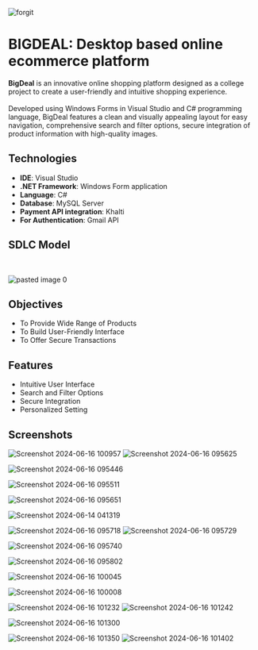 ![forgit](https://github.com/sanjeevRae/wfdbig_v1/assets/153409046/3980f8e0-7909-4b11-9f73-09d18d134cf6)
# BIGDEAL: Desktop based online ecommerce platform
**BigDeal**  is an innovative online shopping platform designed as a college project to create a user-friendly and intuitive shopping experience.<br><br>
Developed using Windows Forms in Visual Studio and C# programming language, BigDeal features a clean and visually appealing layout for easy navigation, comprehensive search and filter options, secure integration of product information with high-quality images.<br> 

## Technologies
  - **IDE**: Visual Studio
  - **.NET Framework**: Windows Form application
  - **Language**: C#
  - **Database**: MySQL Server
  - **Payment API integration**: Khalti
  - **For Authentication**: Gmail API

## SDLC Model
<br>

![pasted image 0](https://github.com/sanjeevRae/wfdbig_v1/assets/153409046/95e72e59-c74a-4d64-b7b5-cbc20f17b1ed)
<br>

## Objectives

- To Provide Wide Range of Products
- To Build User-Friendly Interface
- To Offer Secure Transactions

## Features
- Intuitive User Interface
- Search and Filter Options
- Secure Integration
- Personalized Setting
  
## Screenshots

![Screenshot 2024-06-16 100957](https://github.com/sanjeevRae/wfdbig_v1/assets/153409046/9a8dbe0e-ac59-442a-b9fd-4462ac73ee49)
![Screenshot 2024-06-16 095625](https://github.com/sanjeevRae/wfdbig_v1/assets/153409046/62273975-4757-4b8f-8cba-1dc9339707af)


![Screenshot 2024-06-16 095446](https://github.com/sanjeevRae/wfdbig_v1/assets/153409046/b97d2fb5-d25f-42a5-8b85-db4fdf24bb7e)

![Screenshot 2024-06-16 095511](https://github.com/sanjeevRae/wfdbig_v1/assets/153409046/fcf6e07a-eefb-4bf9-acab-f1dc44514017)



![Screenshot 2024-06-16 095651](https://github.com/sanjeevRae/wfdbig_v1/assets/153409046/278822ba-bfbe-4067-bbac-505fd038e724)

![Screenshot 2024-06-14 041319](https://github.com/sanjeevRae/wfdbig_v1/assets/153409046/82ae61aa-2841-4898-8efd-0ce7618ea440)

![Screenshot 2024-06-16 095718](https://github.com/sanjeevRae/wfdbig_v1/assets/153409046/5603d7e9-45ee-43dc-b09a-5157cfa2ddf5)
![Screenshot 2024-06-16 095729](https://github.com/sanjeevRae/wfdbig_v1/assets/153409046/8b686f6e-a0cd-4c1b-a8fd-5788b0d39891)

![Screenshot 2024-06-16 095740](https://github.com/sanjeevRae/wfdbig_v1/assets/153409046/56b5f533-c17c-48a6-8247-31d8d10274a4)

![Screenshot 2024-06-16 095802](https://github.com/sanjeevRae/wfdbig_v1/assets/153409046/4d7abaeb-cb49-48c5-9ee2-e3eb0687c2e3)

![Screenshot 2024-06-16 100045](https://github.com/sanjeevRae/wfdbig_v1/assets/153409046/be37a6c3-89cc-4003-9a78-efe977d1256b)

![Screenshot 2024-06-16 100008](https://github.com/sanjeevRae/wfdbig_v1/assets/153409046/ac56fb17-a74a-4927-99e1-7e404c08f530)





![Screenshot 2024-06-16 101232](https://github.com/sanjeevRae/wfdbig_v1/assets/153409046/06523f2e-379c-4cbb-969a-255040d27f2f)
![Screenshot 2024-06-16 101242](https://github.com/sanjeevRae/wfdbig_v1/assets/153409046/1d2ca669-4e92-4660-be77-099dcf6635e5)

![Screenshot 2024-06-16 101300](https://github.com/sanjeevRae/wfdbig_v1/assets/153409046/9e53ee76-8392-4563-b0f4-b113858747b3)


![Screenshot 2024-06-16 101350](https://github.com/sanjeevRae/wfdbig_v1/assets/153409046/6db1cefc-d63a-49cd-8360-4c17ec0dcc2a)
![Screenshot 2024-06-16 101402](https://github.com/sanjeevRae/wfdbig_v1/assets/153409046/664fd6dd-590a-4e46-ad89-c0d172f36363)
